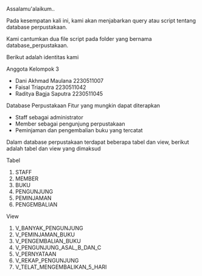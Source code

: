 Assalamu'alaikum..

Pada kesempatan kali ini, kami akan menjabarkan query atau script tentang database perpustakaan.

Kami cantumkan dua file script pada folder yang bernama database_perpustakaan.



Berikut adalah identitas kami

Anggota Kelompok 3
* Dani Akhmad Maulana 2230511007
* Faisal Triaputra 2230511042
* Raditya Bagja Saputra 2230511045



Database Perpustakaan
Fitur yang mungkin dapat diterapkan
* Staff sebagai administrator
* Member sebagai pengunjung perpustakaan
* Peminjaman dan pengembalian buku yang tercatat


Dalam database perpustakaan terdapat beberapa tabel dan view,
berikut adalah tabel dan view yang dimaksud

Tabel
1. STAFF
2. MEMBER
3. BUKU
4. PENGUNJUNG
5. PEMINJAMAN
6. PENGEMBALIAN



View
1. V_BANYAK_PENGUNJUNG
2. V_PEMINJAMAN_BUKU
3. V_PENGEMBALIAN_BUKU
4. V_PENGUNJUNG_ASAL_B_DAN_C
5. V_PERNYATAAN
6. V_REKAP_PENGUNJUNG
7. V_TELAT_MENGEMBALIKAN_5_HARI
